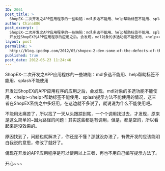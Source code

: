 ```yaml
---
ID: 2061
post_title: >
  ShopEX-二次开发之APP应用程序的一些缺陷：mdl多选不能用、help帮助标签不能用、splash不能使用
author: ChinaBUG
post_excerpt: |
  ShopEX-二次开发之APP应用程序的一些缺陷：mdl多选不能用、help帮助标签不能用、splash不能使用
  开发过ShopEX的APP应用程序的应用之后，会发现，mdl对象的多选功能不能使用、<help></help>帮助标签不能使用、splash提示方法不能使用的情况，这三者在ShopEX系统之中多好用，在这边就不多说了，就说说为什么不能使用吧。
layout: post
permalink: >
  http://blog.ipodmp.com/2012/05/shopex-2-dev-some-of-the-defects-of-the-app-application-mdl-election-can-not-be-used-to-help-help-tags-can-not-be-used-the-splash-can-not-be-used.html
published: true
post_date: 2012-05-23 11:24:46
---
```

ShopEX-二次开发之APP应用程序的一些缺陷：mdl多选不能用、help帮助标签不能用、splash不能使用

开发过ShopEX的APP应用程序的应用之后，会发现，mdl对象的多选功能不能使用、&lt;help&gt;&lt;/help&gt;帮助标签不能使用、splash提示方法不能使用的情况，这三者在ShopEX系统之中多好用，在这边就不多说了，就说说为什么不能使用吧。

不能用太痛苦了，所以找了一天从头跟踪到尾，一个个调用找过去，才发现，原来是这么简单的~因为路径的问题！其实这些都是有调用，但是，都是空的，所以看起来是没效果的。

原因找到了，问题也就解决了，你还是不懂？那就没办法了，有做开发的应该能明白我说的意思，修改了就好了。

偶现在开发的APP应用程序是可以使用以上三者，再也不用自己编写提示方法了。

开心~~~